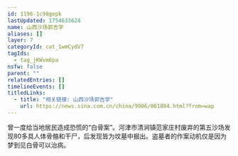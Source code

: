 ```yaml
---
id: 1196-1c98gepk
lastUpdated: 1754633624
name: 山西沙场郭吉学
aliases: []
layer: 7
categoryId: cat_1wmCydV7
tagIds:
  - tag_jKWvm6pa
nsfw: false
parent: ""
relatedEntries: []
timelineEvents: []
titledLinks:
  - title: "相关链接: 山西沙场郭吉学"
    url: https://news.sina.com.cn/china/9906/061804.html?from=wap
---
```


曾一度给当地居民造成恐慌的“白骨案”。河津市清涧镇范家庄村废弃的第五沙场发现80多具人体骨骼和干尸，后发现皆为坟墓中掘出。盗墓者的作案动机仅是因为梦到见白骨可以治病。